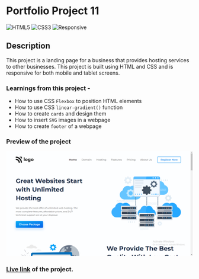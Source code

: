 # Portfolio Project 11

![HTML5](https://img.shields.io/badge/-HTML5-red)
![CSS3](https://img.shields.io/badge/-CSS3-green)
![Responsive](https://img.shields.io/badge/-Responsive-yellow)

## Description

This project is a landing page for a business that provides hosting services to other businesses. This project is built using HTML and CSS and is responsive for both mobile and tablet screens.

### Learnings from this project -

- How to use CSS `Flexbox` to position HTML elements
- How to use CSS `linear-gradient()` function
- How to create `cards` and design them
- How to insert `SVG` images in a webpage
- How to create `footer` of a webpage

### Preview of the project

![preview](<./previews/Screenshot%20(124).png>)

### [Live link](https://portfolio-project-11-umber.vercel.app/) of the project.
